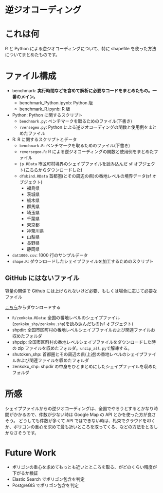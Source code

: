 逆ジオコーディング
===========================

# これは何
R と Python による逆ジオコーディングについて、特に shapefile を使った方法についてまとめたものです。

# ファイル構成
- benchmark: **実行時間などを含めて解析に必要なコードをまとめたもの。一番のメイン。**
    - benchmark_Python.ipynb: Python 版
    - benchmark_R.ipynb: R 版
- Python: Python に関するスクリプト
    - `benchmark.py`: ベンチマークを取るためのファイル(下書き)
    - `rversegeo.py`: Python による逆ジオコーディングの関数と使用例をまとめたファイル
- R: R に関するスクリプトとデータ
    - `benchmark.R`: ベンチマークを取るためのファイル(下書き)
    - `reversegeo.R`: R による逆ジオコーディングの関数と使用例をまとめたファイル
    - `jp.RData` 市区町村境界のシェイプファイルを読み込んだ sf オブジェクト([こちら](https://www.esrij.com/products/japan-shp/)からダウンロードした)
    - `dfsbind.RData` 首都圏(とその周辺の県)の番地レベルの境界データ(sf オブジェクト)
        -   福島県
        -   茨城県
        -   栃木県
        -   群馬県
        -   埼玉県
        -   千葉県
        -   東京都
        -   神奈川県
        -   山梨県
        -   長野県
        -   静岡県
- `dat1000.csv`: 1000 行のサンプルデータ
- `shape.R`: ダウンロードしたシェイプファイルを加工するためのスクリプト

## GitHub にはないファイル
容量の関係で Github には上げられないけど必要、もしくは場合に応じて必要なファイル

[こちら](https://drive.google.com/drive/folders/0B08TCnGdQZDWU2RoR0VBTW8yRHM?usp=sharing)からダウンロードする

- `R/zenkoku.RData`: 全国の番地レベルのシェイプファイル(`zenkoku_shp/zenkoku.shp`)を読み込んだもの(sf オブジェクト)
- shpdir: 全国市区町村の番地レベルシェイプファイルおよび関連ファイルお収めたフォルダ
- shpzip: 全国市区町村の番地レベルシェイプファイルをダウンロードした時の zip ファイルを収めたフォルダ。`unzip_all.py`で解凍する。
- shutoken_shp: 首都圏とその周辺の県(上述)の番地レベルのシェイプファイルおよび関連ファイルを収めたフォルダ
- zenkoku_shp: shpdir の中身をひとまとめにしたシェイプファイルを収めたフォルダ

# 所感
シェイプファイルからの逆ジオコーディングは、全国でやろうとするとかなり時間がかかるので、件数が少ない時は Google Map の API とかを使った方が良さそう。
どうしても件数が多くて API ではできない時は、札束でクラウドを叩くか、ポリゴンの重心を求めて最も近いところを取ってくる、などの方法をとるしかなさそうです。

# Future Work
- ポリゴンの重心を求めてもっとも近いとところを取る、がどのくらい精度が下がるか検証
- Elastic Search でポリゴン包含を判定
- PostgreGIS でポリゴン包含を判定
